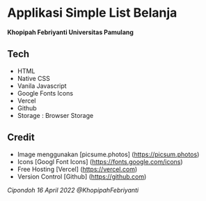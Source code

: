 # Applikasi Simple List Belanja

**Khopipah Febriyanti Universitas Pamulang**

## Tech

- HTML
- Native CSS
- Vanila Javascript
- Google Fonts Icons
- Vercel
- Github
- Storage : Browser Storage

## Credit

- Image menggunakan [picsume.photos] (https://picsum.photos)
- Icons [Googl Font Icons] (https://fonts.google.com/icons)
- Free Hosting [Vercel] (https://vercel.com)
- Version Control [Github] (https://github.com)

_Cipondoh 16 April 2022 @KhopipahFebriyanti_
